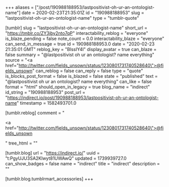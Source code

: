 +++
aliases = ["/post/190988188953/lastpositivist-oh-ur-an-ontologist-name"]
date = 2020-02-23T21:35:01Z
id = "190988188953"
slug = "lastpositivist-oh-ur-an-ontologist-name"
type = "tumblr-quote"

[tumblr]
slug = "lastpositivist-oh-ur-an-ontologist-name"
short_url = "https://tmblr.co/ZY3jby2nto7qP"
interactability_reblog = "everyone"
is_blaze_pending = false
note_count = 0.0
interactability_blaze = "everyone"
can_send_in_message = true
id = 190988188953.0
date = "2020-02-23 21:35:01 GMT"
reblog_key = "BlssIY4I"
display_avatar = true
can_blaze = false
summary = "@lastpositivist oh ur an ontologist? name everything"
source = "<a href=\"http://twitter.com/fields_unsown/status/1230801731740528640\">@fields_unsown</a>"
can_reblog = false
can_reply = false
type = "quote"
is_blocks_post_format = false
is_blazed = false
state = "published"
text = "@lastpositivist oh ur an ontologist? name everything"
can_like = false
format = "html"
should_open_in_legacy = true
blog_name = "indirect"
id_string = "190988188953"
post_url = "https://indirect.io/post/190988188953/lastpositivist-oh-ur-an-ontologist-name"
timestamp = 1582493701.0

[tumblr.reblog]
comment = "<p><a href=\"http://twitter.com/fields_unsown/status/1230801731740528640\">@fields_unsown</a></p>"
tree_html = ""

[tumblr.blog]
url = "https://indirect.io/"
uuid = "t:PgyUJU3SA2Klwyt81UWAwQ"
updated = 1739939727.0
can_show_badges = false
name = "indirect"
title = "indirect"
description = ""

[tumblr.blog.tumblrmart_accessories]
+++
